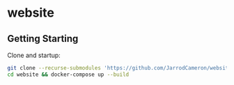 # website

## Getting Starting

Clone and startup:

```sh
git clone --recurse-submodules 'https://github.com/JarrodCameron/website'
cd website && docker-compose up --build
```
